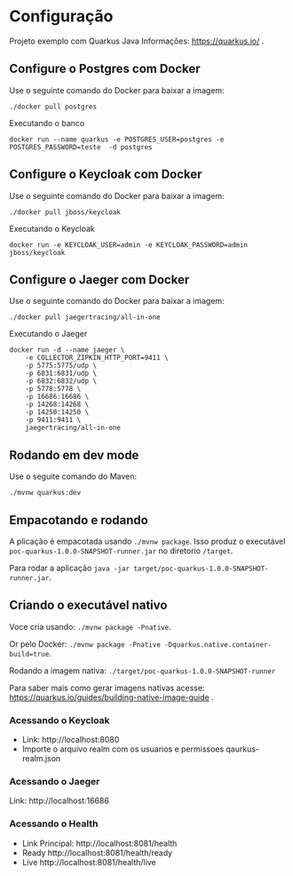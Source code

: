 # Configuração

Projeto exemplo com Quarkus Java
Informações: https://quarkus.io/ .

## Configure o Postgres com Docker

Use o seguinte comando do Docker para baixar a imagem:
```
./docker pull postgres
```
Executando o banco 
```
docker run --name quarkus -e POSTGRES_USER=postgres -e POSTGRES_PASSWORD=teste  -d postgres
```

## Configure o Keycloak com Docker

Use o seguinte comando do Docker para baixar a imagem:
```
./docker pull jboss/keycloak
```
Executando o Keycloak 
```
docker run -e KEYCLOAK_USER=admin -e KEYCLOAK_PASSWORD=admin jboss/keycloak
```
## Configure o Jaeger com Docker

Use o seguinte comando do Docker para baixar a imagem:
```
./docker pull jaegertracing/all-in-one
```
Executando o Jaeger 
```
docker run -d --name jaeger \
    -e COLLECTOR_ZIPKIN_HTTP_PORT=9411 \
    -p 5775:5775/udp \
    -p 6831:6831/udp \
    -p 6832:6832/udp \
    -p 5778:5778 \
    -p 16686:16686 \
    -p 14268:14268 \
    -p 14250:14250 \
    -p 9411:9411 \
    jaegertracing/all-in-one
```

## Rodando em dev mode

Use o seguite comando do Maven:
```
./mvnw quarkus:dev
```

## Empacotando e rodando

A plicação é empacotada usando `./mvnw package`.
Isso produz o executável `poc-quarkus-1.0.0-SNAPSHOT-runner.jar` no diretorio `/target`.

Para rodar a aplicação `java -jar target/poc-quarkus-1.0.0-SNAPSHOT-runner.jar`.

## Criando o executável nativo

Voce cria usando: `./mvnw package -Pnative`.

Or pelo Docker: `./mvnw package -Pnative -Dquarkus.native.container-build=true`.

Rodando a imagem nativa: `./target/poc-quarkus-1.0.0-SNAPSHOT-runner`

Para saber mais como gerar imagens nativas acesse: https://quarkus.io/guides/building-native-image-guide .

### Acessando o Keycloak

- Link: http://localhost:8080
- Importe o arquivo realm com os usuarios e permissoes qaurkus-realm.json 

### Acessando o Jaeger

Link: http://localhost:16686

### Acessando o Health

- Link Principal: http://localhost:8081/health
- Ready http://localhost:8081/health/ready
- Live http://localhost:8081/health/live


